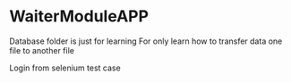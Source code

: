 # WaiterModuleAPP

Database folder is just for learning 
For only learn how to transfer data one file to another file

Login from selenium test case 